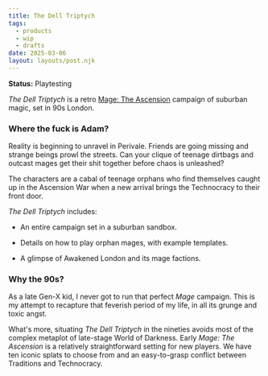 ```yaml
---
title: The Dell Triptych
tags:
  - products
  - wip
  - drafts
date: 2025-03-06
layout: layouts/post.njk
---
```

**Status:** Playtesting

<span class="product">*The Dell Triptych*</span> is a retro [Mage: The Ascension](https://whitewolf.fandom.com/wiki/Mage:_The_Ascension) campaign of suburban magic, set in 90s London.

### Where the fuck is Adam?

Reality is beginning to unravel in Perivale. Friends are going missing and strange beings prowl the streets. Can your clique of teenage dirtbags and outcast mages get their shit together before chaos is unleashed?

The characters are a cabal of teenage orphans who find themselves caught up in the Ascension War when a new arrival brings the Technocracy to their front door.

<span class="product">*The Dell Triptych*</span> includes:

- An entire campaign set in a suburban sandbox.

- Details on how to play orphan mages, with example templates.
- A glimpse of Awakened London and its mage factions.

### Why the 90s?

As a late Gen-X kid, I never got to run that perfect *Mage* campaign. This is my attempt to recapture that feverish period of my life, in all its grunge and toxic angst.

What's more, situating <span class="product">*The Dell Triptych*</span> in the nineties avoids most of the complex metaplot of late-stage World of Darkness. Early _Mage: The Ascension_ is a relatively straightforward setting for new players. We have ten iconic splats to choose from and an easy-to-grasp conflict between Traditions and Technocracy.
